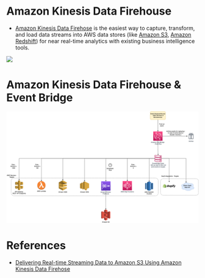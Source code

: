 # Amazon Kinesis Data Firehouse
- [Amazon Kinesis Data Firehose](https://aws.amazon.com/kinesis/data-firehose/) is the easiest way to capture, transform, and load data streams into AWS data stores (like [Amazon S3](../../../7_StorageServices/AmazonS3/Readme.md), [Amazon Redshift](../../../6_DatabaseServices/AmazonRedshift.md)) for near real-time analytics with existing business intelligence tools.

![](https://miro.medium.com/max/1380/0*5O8Lfq-M3xxfQuZI.webp)

# Amazon Kinesis Data Firehouse & Event Bridge

![img.png](../../../5_MessageBrokerServices/assests/eventbridge/EventBridge.png)

# References
- [Delivering Real-time Streaming Data to Amazon S3 Using Amazon Kinesis Data Firehose](https://towardsdatascience.com/delivering-real-time-streaming-data-to-amazon-s3-using-amazon-kinesis-data-firehose-2cda5c4d1efe)